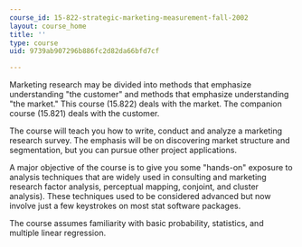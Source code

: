 ```yaml
---
course_id: 15-822-strategic-marketing-measurement-fall-2002
layout: course_home
title: ''
type: course
uid: 9739ab907296b886fc2d82da66bfd7cf

---
```

Marketing research may be divided into methods that emphasize understanding "the customer" and methods that emphasize understanding "the market." This course (15.822) deals with the market. The companion course (15.821) deals with the customer.

The course will teach you how to write, conduct and analyze a marketing research survey. The emphasis will be on discovering market structure and segmentation, but you can pursue other project applications.

A major objective of the course is to give you some "hands-on" exposure to analysis techniques that are widely used in consulting and marketing research factor analysis, perceptual mapping, conjoint, and cluster analysis). These techniques used to be considered advanced but now involve just a few keystrokes on most stat software packages.

The course assumes familiarity with basic probability, statistics, and multiple linear regression.
